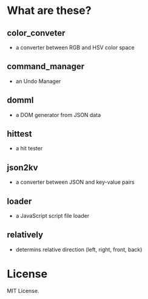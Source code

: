 
# What are these?

## color_conveter
- a converter between RGB and HSV color space

## command_manager
- an Undo Manager

## domml
- a DOM generator from JSON data

## hittest
- a hit tester

## json2kv
- a converter between JSON and key-value pairs

## loader
- a JavaScript script file loader

## relatively
- determins relative direction (left, right, front, back)

# License

MIT License.

